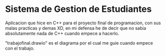 # Sistema de Gestion de Estudiantes
Aplicacion que hice en C++ para el proyecto final de programacion, con sus malas practicas y demas XD, en mi defensa he de decir que no sabia absolutamente nada de C++ cuando empece a hacerlo.

"trabajofinal.drawio" es el diagrama por el cual me guie cuando empece con el trabajo.
